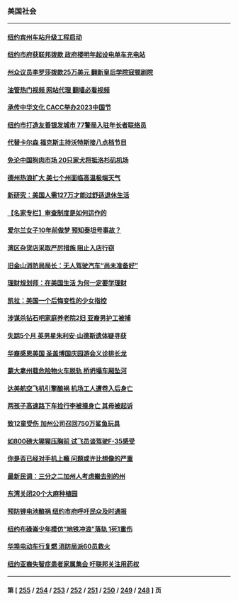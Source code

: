 ### 美国社会
---
#### [纽约宾州车站升级工程启动](../../pages/ncid1078160/n14023255.md?06271645) 
#### [纽约市府获联邦拨款 政府楼明年起设电单车充电站](../../pages/ncid1078160/n14023221.md?06271645) 
#### [州众议员李罗莎拨款25万美元 翻新皇后学院寇顿剧院](../../pages/ncid1078160/n14023229.md?06271645) 
#### [油管热门视频 网站代理 翻墙必看视频](http://138.2.39.72:81/youtube.html?epic-marker?06271645)
#### [承传中华文化 CACC举办2023中国节](../../pages/ncid1078160/n14023120.md?06271645) 
#### [纽约市打造友善银发城市 77警局入驻年长者联络员](../../pages/ncid1078160/n14023261.md?06271645) 
#### [代替卡尔森 福克斯主持沃特斯接八点档节目](../../pages/ncid1078160/n14023127.md?06271645) 
#### [免沦中国狗肉市场 20只家犬将抵洛杉矶机场](../../pages/ncid1078160/n14023153.md?06271645) 
#### [德州热浪扩大 美七个州面临高温极端天气](../../pages/ncid1078160/n14023126.md?06271645) 
#### [新研究：美国人需127万才能过舒适退休生活](../../pages/ncid1078160/n14023121.md?06271645) 
#### [【名家专栏】审查制度是如何运作的](../../pages/ncid1078160/n14022903.md?06271645) 
#### [爱尔兰女子10年前做梦 预知泰坦号事故？](../../pages/ncid1078160/n14022994.md?06271645) 
#### [湾区杂货店采取严厉措施 阻止入店行窃](../../pages/ncid1078160/n14022727.md?06271645) 
#### [旧金山消防局局长：无人驾驶汽车“尚未准备好”](../../pages/ncid1078160/n14022700.md?06271645) 
#### [理财规划师：在美国生活 为何一定要学理财](../../pages/ncid1078160/n14022614.md?06271645) 
#### [凯拉：美国一个后悔变性的少女指控](../../pages/ncid1078160/n14022584.md?06271645) 
#### [涉谋杀钻石吧家庭养老院2妇 亚裔男护工被捕](../../pages/ncid1078160/n14022551.md?06271645) 
#### [失踪5个月 英男星朱利安·山德斯遗体疑寻获](../../pages/ncid1078160/n14022494.md?06271645) 
#### [华裔感恩美国 圣盖博国庆园游会义诊排长龙](../../pages/ncid1078160/n14022500.md?06271645) 
#### [蒙大拿州载危险物火车脱轨 桥坍塌车厢坠河](../../pages/ncid1078160/n14022415.md?06271645) 
#### [达美航空飞机引擎酿祸 机场工人遭卷入后身亡](../../pages/ncid1078160/n14022414.md?06271645) 
#### [两孩子高速路下车捡行李被撞身亡 其母被起诉](../../pages/ncid1078160/n14021907.md?06271645) 
#### [致12童受伤 加州公司召回750万鲨鱼玩具](../../pages/ncid1078160/n14022320.md?06271645) 
#### [如800磅大猩猩压胸前 试飞员谈驾驶F-35感受](../../pages/ncid1078160/n14019973.md?06271645) 
#### [你是否已经对手机上瘾 问题或许比想像的严重](../../pages/ncid1078160/n14022224.md?06271645) 
#### [最新民调：三分之二加州人考虑搬去别的州](../../pages/ncid1078160/n14022206.md?06271645) 
#### [东湾关闭20个大麻种植园](../../pages/ncid1078160/n14021921.md?06271645) 
#### [预防锂电池酿祸 纽约市府呼吁民众及时通报](../../pages/ncid1078160/n14021892.md?06271645) 
#### [纽约布碌崙少年模仿“地铁冲浪”落轨 1死1重伤](../../pages/ncid1078160/n14021903.md?06271645) 
#### [华埠电动车行复燃 消防局派60员救火](../../pages/ncid1078160/n14021897.md?06271645) 
#### [纽约亚裔失智症患者家属集会 吁联邦关注用药权](../../pages/ncid1078160/n14021901.md?06271645) 

---
#### 第 [ [255](./255.md?06271645) / [254](./254.md?06271645) / [253](./253.md?06271645) / [252](./252.md?06271645) / [251](./251.md?06271645) / [250](./250.md?06271645) / [249](./249.md?06271645) / [248](./248.md?06271645) ] 页
